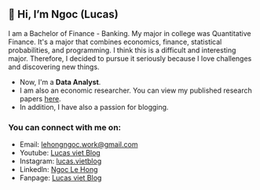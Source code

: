 ## 👋 Hi, I’m Ngoc (Lucas)

I am a Bachelor of Finance - Banking. My major in college was Quantitative Finance. It's a major that combines economics, finance, statistical probabilities, and programming. I think this is a difficult and interesting major. Therefore, I decided to pursue it seriously because I love challenges and discovering new things.

+ Now, I'm a **Data Analyst**.
+ I am also an economic researcher. You can view my published research papers [here](https://github.com/LeHongNgoc3820/Paper).
+ In addition, I have also a passion for blogging.
### You can connect with me on:
+ Email: lehongngoc.work@gmail.com
+ Youtube: [Lucas viet Blog](https://www.youtube.com/channel/UCpW9VzMJcKQ-UK0rJcZ8xVQ)
+ Instagram: [lucas.vietblog](https://www.instagram.com/lucas.vietblog/)
+ Linkedln: [Ngoc Le Hong](https://www.linkedin.com/in/ngoc-le-hong-44131b21a/)
+ Fanpage: [Lucas viet Blog](https://www.facebook.com/lucasvietblog)
